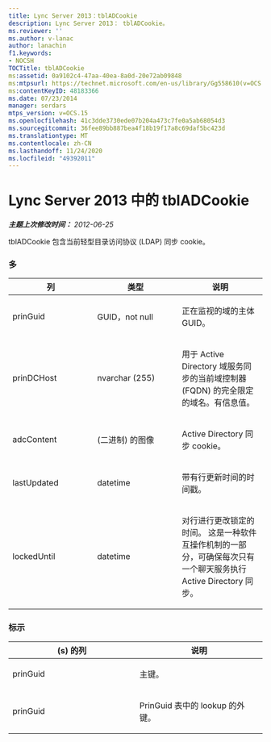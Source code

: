 ```yaml
---
title: Lync Server 2013：tblADCookie
description: Lync Server 2013： tblADCookie。
ms.reviewer: ''
ms.author: v-lanac
author: lanachin
f1.keywords:
- NOCSH
TOCTitle: tblADCookie
ms:assetid: 0a9102c4-47aa-40ea-8a0d-20e72ab09848
ms:mtpsurl: https://technet.microsoft.com/en-us/library/Gg558610(v=OCS.15)
ms:contentKeyID: 48183366
ms.date: 07/23/2014
manager: serdars
mtps_version: v=OCS.15
ms.openlocfilehash: 41c3dde3730ede07b204a473c7fe0a5ab68054d3
ms.sourcegitcommit: 36fee89bb887bea4f18b19f17a8c69daf5bc423d
ms.translationtype: MT
ms.contentlocale: zh-CN
ms.lasthandoff: 11/24/2020
ms.locfileid: "49392011"
---
```

# <a name="tbladcookie-in-lync-server-2013"></a>Lync Server 2013 中的 tblADCookie

<div data-xmlns="http://www.w3.org/1999/xhtml">

<div class="topic" data-xmlns="http://www.w3.org/1999/xhtml" data-msxsl="urn:schemas-microsoft-com:xslt" data-cs="https://msdn.microsoft.com/">

<div data-asp="https://msdn2.microsoft.com/asp">



</div>

<div id="mainSection">

<div id="mainBody">

<span> </span>

_**主题上次修改时间：** 2012-06-25_

tblADCookie 包含当前轻型目录访问协议 (LDAP) 同步 cookie。

### <a name="columns"></a>多

<table>
<colgroup>
<col style="width: 33%" />
<col style="width: 33%" />
<col style="width: 33%" />
</colgroup>
<thead>
<tr class="header">
<th>列</th>
<th>类型</th>
<th>说明</th>
</tr>
</thead>
<tbody>
<tr class="odd">
<td><p>prinGuid</p></td>
<td><p>GUID，not null</p></td>
<td><p>正在监视的域的主体 GUID。</p></td>
</tr>
<tr class="even">
<td><p>prinDCHost</p></td>
<td><p>nvarchar (255) </p></td>
<td><p>用于 Active Directory 域服务同步的当前域控制器 (FQDN) 的完全限定的域名。有信息值。</p></td>
</tr>
<tr class="odd">
<td><p>adcContent</p></td>
<td><p> (二进制) 的图像</p></td>
<td><p>Active Directory 同步 cookie。</p></td>
</tr>
<tr class="even">
<td><p>lastUpdated</p></td>
<td><p>datetime</p></td>
<td><p>带有行更新时间的时间戳。</p></td>
</tr>
<tr class="odd">
<td><p>lockedUntil</p></td>
<td><p>datetime</p></td>
<td><p>对行进行更改锁定的时间。 这是一种软件互操作机制的一部分，可确保每次只有一个聊天服务执行 Active Directory 同步。</p></td>
</tr>
</tbody>
</table>


### <a name="keys"></a>标示

<table>
<colgroup>
<col style="width: 50%" />
<col style="width: 50%" />
</colgroup>
<thead>
<tr class="header">
<th> (s) 的列</th>
<th>说明</th>
</tr>
</thead>
<tbody>
<tr class="odd">
<td><p>prinGuid</p></td>
<td><p>主键。</p></td>
</tr>
<tr class="even">
<td><p>prinGuid</p></td>
<td><p>PrinGuid 表中的 lookup 的外键。</p></td>
</tr>
</tbody>
</table>


</div>

<span> </span>

</div>

</div>

</div>

